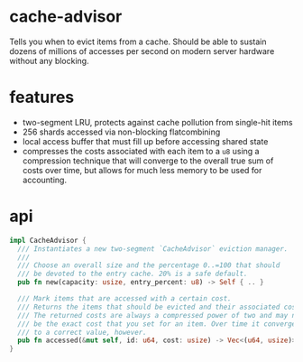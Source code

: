 # cache-advisor

Tells you when to evict items from a cache. Should be able to sustain
dozens of millions of accesses per second on modern server hardware
without any blocking.

# features

* two-segment LRU, protects against cache pollution from single-hit items
* 256 shards accessed via non-blocking flatcombining
* local access buffer that must fill up before accessing shared state
* compresses the costs associated with each item to a `u8` using a compression
  technique that will converge to the overall true sum of costs over time, but
  allows for much less memory to be used for accounting.

# api

```rust
impl CacheAdvisor {
  /// Instantiates a new two-segment `CacheAdvisor` eviction manager.
  ///
  /// Choose an overall size and the percentage 0..=100 that should
  /// be devoted to the entry cache. 20% is a safe default.
  pub fn new(capacity: usize, entry_percent: u8) -> Self { .. }

  /// Mark items that are accessed with a certain cost.
  /// Returns the items that should be evicted and their associated costs.
  /// The returned costs are always a compressed power of two and may not
  /// be the exact cost that you set for an item. Over time it converges
  /// to a correct value, however.
  pub fn accessed(&mut self, id: u64, cost: usize) -> Vec<(u64, usize)> { .. }
}
```

